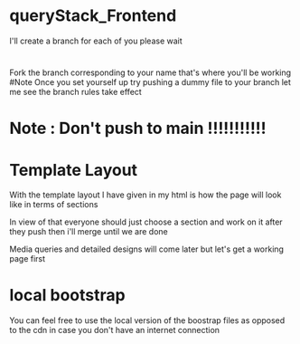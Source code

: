 # queryStack_Frontend
I'll create a branch for each of you please wait

#
Fork the branch corresponding to your name that's where you'll be working
#Note
Once you set yourself up try pushing a dummy file to your branch let me see the branch rules take effect

# Note : Don't push to main !!!!!!!!!!!

# Template Layout
With the template layout I have given in my html is how the page will look  like in terms of sections
<p>In view of that everyone should just choose a section and work on it after they push then i'll merge until we are done</p>
<p>Media queries and detailed designs will come later but let's get a working page first</p>

# local bootstrap
You can feel free to use the local version of the boostrap files as opposed to the cdn in case you don't have an internet connection
